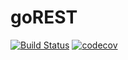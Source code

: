 # goREST

[![Build Status](https://travis-ci.org/alruiz12/goREST.svg?branch=master)](https://travis-ci.org/alruiz12/goREST)
[![codecov](https://codecov.io/gh/alruiz12/goREST/branch/master/graph/badge.svg)](https://codecov.io/gh/alruiz12/goREST)
